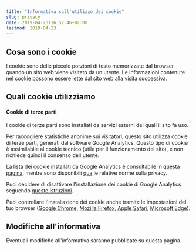 ```yaml
---
title: "Informativa sull'utilizzo dei cookie"
slug: privacy
date: 2019-04-23T16:52:46+02:00
lastmod: 2019-04-23
---
```


## Cosa sono i cookie

I cookie sono delle piccole porzioni di testo memorizzate dal browser quando un sito web viene visitato da un utente. Le informazioni contenute nel cookie possono essere lette dal sito web alla visita successiva.

## Quali cookie utilizziamo

#### Cookie di terze parti

I cookie di terze parti sono installati da servizi esterni dei quali il sito fa uso.

Per raccogliere statistiche anonime sui visitatori, questo sito utilizza cookie di terze parti, generati dal software Google Analytics. Questo tipo di cookie è assimilabile al cookie tecnico (utile per il funzionamento del sito), e non richiede quindi il consenso dell'utente.

La lista dei cookie installati da Google Analytics è consultabile in [questa pagina](https://developers.google.com/analytics/devguides/collection/analyticsjs/cookie-usage), mentre sono disponibili [qua](https://support.google.com/analytics/answer/6004245?hl=it) le relative norme sulla privacy.

Puoi decidere di disattivare l'installazione dei cookie di Google Analytics seguendo [queste istruzioni](https://support.google.com/analytics/answer/181881?hl=it).

Puoi controllare l'installazione dei cookie anche tramite le impostazioni del tuo browser ([Google Chrome](https://support.google.com/chrome/answer/95647?hl=it&p=cpn_cookies), [Mozilla Firefox](https://support.mozilla.org/it/kb/Attivare%20e%20disattivare%20i%20cookie), [Apple Safari](https://support.apple.com/it-it/guide/safari/sfri11471/mac), [Microsoft Edge](https://privacy.microsoft.com/it-it/windows-10-microsoft-edge-and-privacy)).

## Modifiche all'informativa

Eventuali modifiche all'informativa saranno pubblicate su questa pagina.
